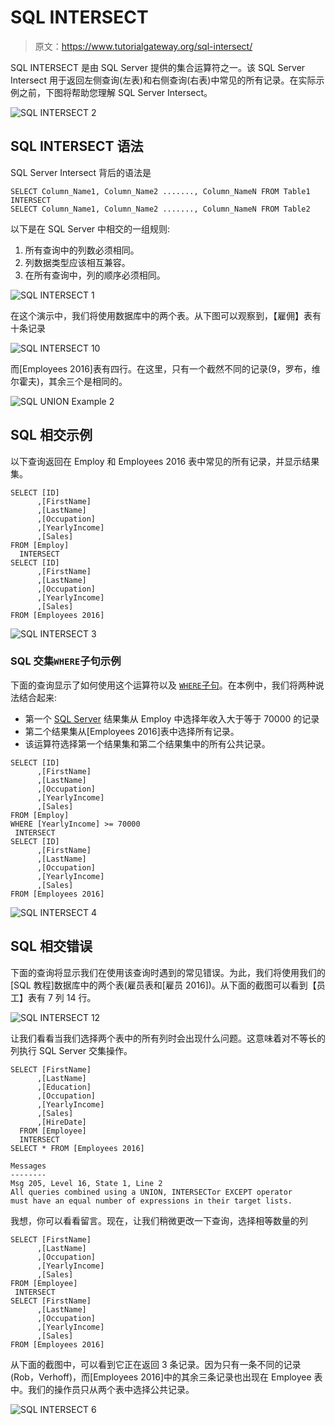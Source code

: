# SQL INTERSECT

> 原文：<https://www.tutorialgateway.org/sql-intersect/>

SQL INTERSECT 是由 SQL Server 提供的集合运算符之一。该 SQL Server Intersect 用于返回左侧查询(左表)和右侧查询(右表)中常见的所有记录。在实际示例之前，下图将帮助您理解 SQL Server Intersect。

![SQL INTERSECT 2](img/709f32350d85ce35378f88d395ed8524.png)

## SQL INTERSECT 语法

SQL Server Intersect 背后的语法是

```
SELECT Column_Name1, Column_Name2 ......., Column_NameN FROM Table1
INTERSECT
SELECT Column_Name1, Column_Name2 ......., Column_NameN FROM Table2
```

以下是在 SQL Server 中相交的一组规则:

1.  所有查询中的列数必须相同。
2.  列数据类型应该相互兼容。
3.  在所有查询中，列的顺序必须相同。

![SQL INTERSECT 1](img/6951a34508eeb857594d9634b889d7fe.png)

在这个演示中，我们将使用数据库中的两个表。从下图可以观察到，【雇佣】表有十条记录

![SQL INTERSECT 10](img/5e26d23b6254606e00990fa4122c1cbe.png)

而[Employees 2016]表有四行。在这里，只有一个截然不同的记录(9，罗布，维尔霍夫)，其余三个是相同的。

![SQL UNION Example 2](img/e5c3e49440e6095ab67f5794da023bde.png)

## SQL 相交示例

以下查询返回在 Employ 和 Employees 2016 表中常见的所有记录，并显示结果集。

```
SELECT [ID]
      ,[FirstName]
      ,[LastName]
      ,[Occupation]
      ,[YearlyIncome]
      ,[Sales]
FROM [Employ]
  INTERSECT
SELECT [ID]
      ,[FirstName]
      ,[LastName]
      ,[Occupation]
      ,[YearlyIncome]
      ,[Sales]
FROM [Employees 2016]
```

![SQL INTERSECT 3](img/900518f09a95a57b405bf1053f365dbc.png)

### SQL 交集`WHERE`子句示例

下面的查询显示了如何使用这个运算符以及 [`WHERE`子句](https://www.tutorialgateway.org/sql-where-clause/)。在本例中，我们将两种说法结合起来:

*   第一个 [SQL Server](https://www.tutorialgateway.org/sql/) 结果集从 Employ 中选择年收入大于等于 70000 的记录
*   第二个结果集从[Employees 2016]表中选择所有记录。
*   该运算符选择第一个结果集和第二个结果集中的所有公共记录。

```
SELECT [ID]
      ,[FirstName]
      ,[LastName]
      ,[Occupation]
      ,[YearlyIncome]
      ,[Sales]
FROM [Employ]
WHERE [YearlyIncome] >= 70000
 INTERSECT
SELECT [ID]
      ,[FirstName]
      ,[LastName]
      ,[Occupation]
      ,[YearlyIncome]
      ,[Sales]
FROM [Employees 2016]
```

![SQL INTERSECT 4](img/12f31536ad3d289d165c04dfe94fb424.png)

## SQL 相交错误

下面的查询将显示我们在使用该查询时遇到的常见错误。为此，我们将使用我们的[SQL 教程]数据库中的两个表(雇员表和[雇员 2016])。从下面的截图可以看到【员工】表有 7 列 14 行。

![SQL INTERSECT 12](img/8e88d9a3f44b31e38c0fbd081d67faf8.png)

让我们看看当我们选择两个表中的所有列时会出现什么问题。这意味着对不等长的列执行 SQL Server 交集操作。

```
SELECT [FirstName]
      ,[LastName]
      ,[Education]
      ,[Occupation]
      ,[YearlyIncome]
      ,[Sales]
      ,[HireDate]
  FROM [Employee]
  INTERSECT
SELECT * FROM [Employees 2016]
```

```
Messages
--------
Msg 205, Level 16, State 1, Line 2
All queries combined using a UNION, INTERSECTor EXCEPT operator 
must have an equal number of expressions in their target lists.
```

我想，你可以看看留言。现在，让我们稍微更改一下查询，选择相等数量的列

```
SELECT [FirstName]
      ,[LastName]
      ,[Occupation]
      ,[YearlyIncome]
      ,[Sales]
FROM [Employee]
 INTERSECT
SELECT [FirstName]
      ,[LastName]
      ,[Occupation]
      ,[YearlyIncome]
      ,[Sales]
FROM [Employees 2016]
```

从下面的截图中，可以看到它正在返回 3 条记录。因为只有一条不同的记录(Rob，Verhoff)，而[Employees 2016]中的其余三条记录也出现在 Employee 表中。我们的操作员只从两个表中选择公共记录。

![SQL INTERSECT 6](img/13cd9ee07ed8b376814dcbb51e0962e6.png)